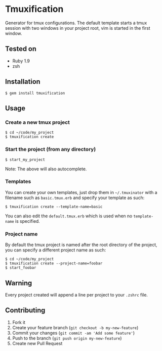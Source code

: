 # Tmuxification

Generator for tmux configurations. The default template starts a tmux session
with two windows in your project root, vim is started in the first window.

## Tested on

* Ruby 1.9
* zsh

## Installation

    $ gem install tmuxification

## Usage

### Create a new tmux project

    $ cd ~/code/my_project
    $ tmuxification create

### Start the project (from any directory)

    $ start_my_project

Note: The above will also autocomplete.

### Templates

You can create your own templates, just drop them in `~/.tmuxinator` with a
filename such as `basic.tmux.erb` and specify your template as such:

    $ tmuxification create --template-name=basic

You can also edit the `default.tmux.erb` which is used when no `template-name` is
specified.

### Project name

By default the tmux project is named after the root directory of the project, you
can specify a different project name as such:

    $ cd ~/code/my_project
    $ tmuxification create --project-name=foobar
    $ start_foobar

## Warning

Every project created will append a line per project to your `.zshrc` file.

## Contributing

1. Fork it
2. Create your feature branch (`git checkout -b my-new-feature`)
3. Commit your changes (`git commit -am 'Add some feature'`)
4. Push to the branch (`git push origin my-new-feature`)
5. Create new Pull Request

